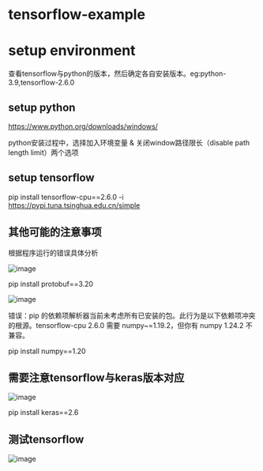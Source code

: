 # tensorflow-example

# setup environment

查看tensorflow与python的版本，然后确定各自安装版本。eg:python-3.9,tensorflow-2.6.0

## setup python 

https://www.python.org/downloads/windows/

python安装过程中，选择加入环境变量 & 关闭window路径限长（disable path length limit）两个选项

## setup tensorflow

pip install tensorflow-cpu==2.6.0 -i https://pypi.tuna.tsinghua.edu.cn/simple

## 其他可能的注意事项

根据程序运行的错误具体分析

![image](https://user-images.githubusercontent.com/13504729/230704379-dc7c4ee9-4dc8-4402-bbda-30b60867a37a.png)

pip install protobuf==3.20

![image](https://user-images.githubusercontent.com/13504729/230704389-a7fa9c2f-e86e-4be6-9be0-bddd375669ce.png)

错误：pip 的依赖项解析器当前未考虑所有已安装的包。此行为是以下依赖项冲突的根源。tensorflow-cpu 2.6.0 需要 numpy~=1.19.2，但你有 numpy 1.24.2 不兼容。

pip install numpy==1.20

## 需要注意tensorflow与keras版本对应

![image](https://user-images.githubusercontent.com/13504729/230291129-e606ec43-9fec-4091-94b8-95e7a2819f00.png)

pip install keras==2.6

## 测试tensorflow

![image](https://user-images.githubusercontent.com/13504729/230268366-bbd3c479-f90d-47e0-9e14-0830d9dcb107.png)




